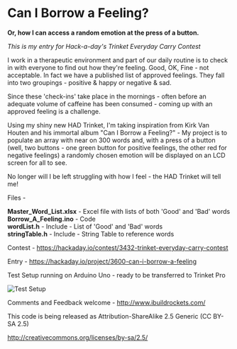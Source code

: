 Can I Borrow a Feeling?
================
<B>Or, how I can access a random emotion at the press of a button.</b>

<i>This is my entry for Hack-a-day's Trinket Everyday Carry Contest</i>

I work in a therapeutic environment and part of our daily routine is to check in with 
everyone to find out how they're feeling. 
Good, OK, Fine - not acceptable. In fact we have a published list of approved feelings. 
They fall into two groupings - positive & happy or negative & sad. 

Since these 'check-ins' take place in the mornings - often before an adequate volume of 
caffeine has been consumed - coming up with an approved feeling is a challenge. 

Using my shiny new HAD Trinket, I'm taking inspiration from Kirk Van Houten and his 
immortal album "Can I Borrow a Feeling?" - My project is to populate an array with near 
on 300 words and, with a press of a button (well, two buttons - one green button for positive 
feelings, the other red for negative feelings) a randomly chosen emotion will be displayed 
on an LCD screen for all to see. 

No longer will I be left struggling with how I feel - the HAD Trinket will tell me!

Files -

   <b>Master_Word_List.xlsx</b> - Excel file with lists of both 'Good' and 'Bad' words<br>
   <b>Borrow_A_Feeling.ino</b> - Code<br>
   <b>wordList.h</b> - Include -  List of 'Good' and 'Bad' words<br>
   <b>stringTable.h</b> - Include - String Table to reference words<br>

Contest - https://hackaday.io/contest/3432-trinket-everyday-carry-contest

Entry - https://hackaday.io/project/3600-can-i-borrow-a-feeling

Test Setup running on Arduino Uno - ready to be transferred to Trinket Pro

![Test Setup](https://github.com/ibuildrockets/Borrow_A_Feeling/raw/master/images/PrototypeUno_Small_io.jpg)


Comments and Feedback welcome - http://www.ibuildrockets.com/

This code is being released as Attribution-ShareAlike 2.5 Generic (CC BY-SA 2.5)

http://creativecommons.org/licenses/by-sa/2.5/
